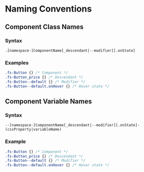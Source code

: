 # Naming Conventions

## Component Class Names

### Syntax

`.[namespace-]ComponentName[_descendant|--modifier][.onState]`

### Examples

``` css
.fs-Button {} /* Component */
.fs-Button_price {} /* Descendant */
.fs-Button--default {} /* Modifier */
.fs-Button--default.onHover {} /* Hover state */
```
## Component Variable Names

### Syntax

`--[namespace-]ComponentName[_descendant|--modifier][.onState]-(cssProperty|variableName)`

### Example

``` css
.fs-Button {} /* Component */
.fs-Button_price {} /* Descendant */
.fs-Button--default {} /* Modifier */
.fs-Button--default.onHover {} /* Hover state */
```
